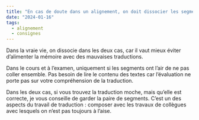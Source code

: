 ```yaml
---
title: "En cas de doute dans un alignement, on doit dissocier les segments. Mais quels types de doutes ? Uniquement si on n’est pas sûr·e que les segments vont ensemble, ou bien même si la traduction nous paraît étrange ?"
date: "2024-01-16"
tags:
  - alignement
  - consignes
---
```


Dans la vraie vie, on dissocie dans les deux cas, car il vaut mieux éviter d’alimenter la mémoire avec des mauvaises traductions.

Dans le cours et à l’examen, uniquement si les segments ont l’air de ne pas coller ensemble. Pas besoin de lire le contenu des textes car l’évaluation ne porte pas sur votre compréhension de la traduction.

Dans les deux cas, si vous trouvez la traduction moche, mais qu’elle est correcte, je vous conseille de garder la paire de segments. C’est un des aspects du travail de traduction : composer avec les travaux de collègues avec lesquels on n’est pas toujours à l’aise.
